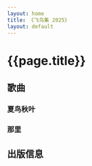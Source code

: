 ```yaml
---
layout: home
title: 《飞鸟集 2025》
layout: default
---
```


# {{page.title}}

## 歌曲

### 夏鸟秋叶

### 那里

## 出版信息


